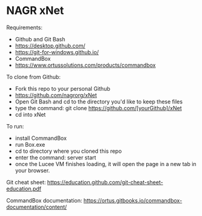 # NAGR xNet

Requirements:
  - Github and Git Bash
  - https://desktop.github.com/
  - https://git-for-windows.github.io/
  - CommandBox
  - https://www.ortussolutions.com/products/commandbox

To clone from Github:
  - Fork this repo to your personal Github
  - https://github.com/nagrorg/xNet
  - Open Git Bash and cd to the directory you'd like to keep these files
  - type the command: git clone https://github.com/[yourGithub]/xNet
  - cd into xNet

To run:
  - install CommandBox
  - run Box.exe
  - cd to directory where you cloned this repo
  - enter the command: server start
  - once the Lucee VM finishes loading, it will open the page in a new tab in your browser.

Git cheat sheet:
https://education.github.com/git-cheat-sheet-education.pdf

CommandBox documentation:
https://ortus.gitbooks.io/commandbox-documentation/content/